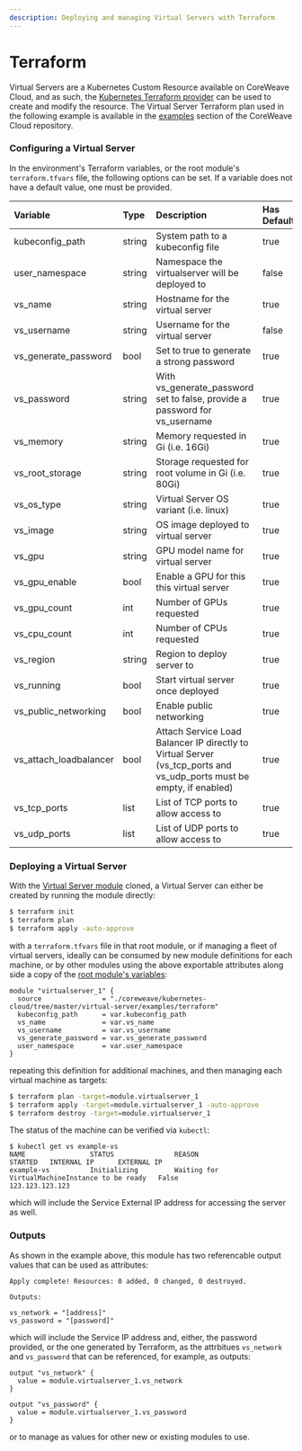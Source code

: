 ```yaml
---
description: Deploying and managing Virtual Servers with Terraform
---
```


# Terraform

Virtual Servers are a Kubernetes Custom Resource available on CoreWeave Cloud, and as such, the [Kubernetes Terraform provider](https://registry.terraform.io/providers/hashicorp/kubernetes/latest/docs) can be used to create and modify the resource. The Virtual Server Terraform plan used in the following example is available in the [examples](https://github.com/coreweave/kubernetes-cloud/tree/master/virtual-server/examples/terraform) section of the CoreWeave Cloud repository.

### Configuring a Virtual Server

In the environment's Terraform variables, or the root module's `terraform.tfvars` file, the following options can be set. If a variable does not have a default value, one must be provided.

| Variable | Type | Description | Has Default |
| :--- | :--- | :--- | :--- |
| kubeconfig\_path | string | System path to a kubeconfig file | true |
| user\_namespace | string | Namespace the virtualserver will be deployed to | false |
| vs\_name | string | Hostname for the virtual server | true |
| vs\_username | string | Username for the virtual server | false |
| vs\_generate\_password | bool | Set to true to generate a strong password | true |
| vs\_password | string | With vs\_generate\_password set to false, provide a password for vs\_username | true |
| vs\_memory | string | Memory requested in Gi \(i.e. 16Gi\) | true |
| vs\_root\_storage | string | Storage requested for root volume in Gi \(i.e. 80Gi\) | true |
| vs\_os\_type | string | Virtual Server OS variant \(i.e. linux\) | true |
| vs\_image | string | OS image deployed to virtual server | true |
| vs\_gpu | string | GPU model name for virtual server | true |
| vs\_gpu\_enable | bool | Enable a GPU for this this virtual server | true |
| vs\_gpu\_count | int | Number of GPUs requested | true |
| vs\_cpu\_count | int | Number of CPUs requested | true |
| vs\_region | string | Region to deploy server to | true |
| vs\_running | bool | Start virtual server once deployed | true |
| vs\_public\_networking | bool | Enable public networking | true |
| vs\_attach\_loadbalancer | bool | Attach Service Load Balancer IP directly to Virtual Server \(vs\_tcp\_ports and vs\_udp\_ports must be empty, if enabled\) | true |
| vs\_tcp\_ports | list | List of TCP ports to allow access to | true |
| vs\_udp\_ports | list | List of UDP ports to allow access to | true |

### Deploying a Virtual Server

With the [Virtual Server module](https://github.com/coreweave/kubernetes-cloud/tree/master/virtual-server/examples/terraform) cloned, a Virtual Server can either be created by running the module directly:

```bash
$ terraform init
$ terraform plan
$ terraform apply -auto-approve
```

with a `terraform.tfvars` file in that root module, or if managing a fleet of virtual servers, ideally can be consumed by new module definitions for each machine, or by other modules using the above exportable attributes along side a copy of the [root module's variables](https://github.com/coreweave/kubernetes-cloud/blob/master/virtual-server/examples/terraform/variables.tf):

```text
module "virtualserver_1" {
  source               = "./coreweave/kubernetes-cloud/tree/master/virtual-server/examples/terraform"
  kubeconfig_path      = var.kubeconfig_path
  vs_name              = var.vs_name
  vs_username          = var.vs_username
  vs_generate_password = var.vs_generate_password
  user_namespace       = var.user_namespace
}
```

repeating this definition for additional machines, and then managing each virtual machine as targets:

```bash
$ terraform plan -target=module.virtualserver_1
$ terraform apply -target=module.virtualserver_1 -auto-approve
$ terraform destroy -target=module.virtualserver_1
```

The status of the machine can be verified via `kubectl`:

```text
$ kubectl get vs example-vs
NAME                STATUS               REASON                                           STARTED   INTERNAL IP      EXTERNAL IP
example-vs          Initializing         Waiting for VirtualMachineInstance to be ready   False                      123.123.123.123
```

which will include the Service External IP address for accessing the server as well.

### Outputs

As shown in the example above, this module has two referencable output values that can be used as attributes:

```text
Apply complete! Resources: 0 added, 0 changed, 0 destroyed.

Outputs:

vs_network = "[address]"
vs_password = "[password]"
```

which will include the Service IP address and, either, the password provided, or the one generated by Terraform, as the attrbitues `vs_network` and `vs_password` that can be referenced, for example, as outputs:

```text
output "vs_network" {
  value = module.virtualserver_1.vs_network
}

output "vs_password" {
  value = module.virtualserver_1.vs_password
}
```

or to manage as values for other new or existing modules to use.

